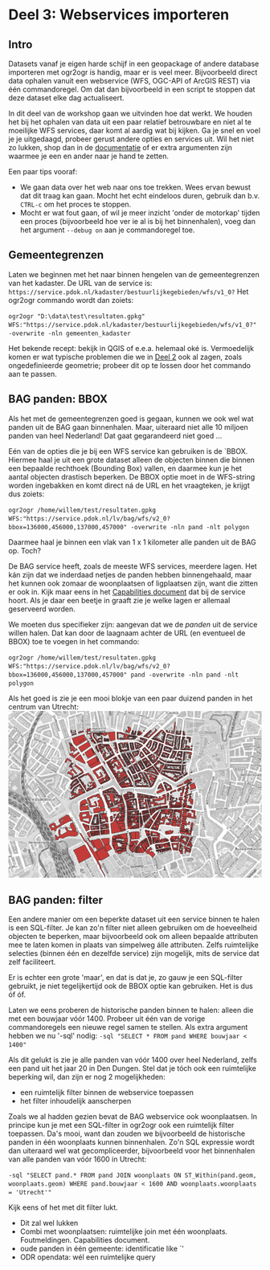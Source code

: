 # Deel 3: Webservices importeren

## Intro
Datasets vanaf je eigen harde schijf in een geopackage of andere database importeren met ogr2ogr is handig, maar er is veel meer. Bijvoorbeeld direct data ophalen vanuit een webservice (WFS, OGC-API of ArcGIS REST) via één commandoregel. Om dat dan bijvoorbeeld in een script te stoppen dat deze dataset elke dag actualiseert. 

In dit deel van de workshop gaan we uitvinden hoe dat werkt. We houden het bij het ophalen van data uit een paar relatief betrouwbare en niet al te moeilijke WFS services, daar komt al aardig wat bij kijken. Ga je snel en voel je je uitgedaagd, probeer gerust andere opties en services uit. Wil het niet zo lukken, shop dan in de [documentatie](https://gdal.org/en/stable/programs/ogr2ogr.html) of er extra argumenten zijn waarmee je een en ander naar je hand te zetten.

Een paar tips vooraf:

* We gaan data over het web naar ons toe trekken. Wees ervan bewust dat dit traag kan gaan. Mocht het echt eindeloos duren, gebruik dan b.v. `CTRL-c` om het proces te stoppen.
* Mocht er wat fout gaan, of wil je meer inzicht 'onder de motorkap' tijden een proces (bijvoorbeeld hoe ver ie al is bij het binnenhalen), voeg dan het argument `--debug on` aan je commandoregel toe.

## Gemeentegrenzen 
Laten we beginnen met het naar binnen hengelen van de gemeentegrenzen van het kadaster. De URL van de service is: `https://service.pdok.nl/kadaster/bestuurlijkegebieden/wfs/v1_0?`
Het ogr2ogr commando wordt dan zoiets:

`ogr2ogr "D:\data\test\resultaten.gpkg" WFS:"https://service.pdok.nl/kadaster/bestuurlijkegebieden/wfs/v1_0?" -overwrite -nln gemeenten_kadaster`

Het bekende recept: bekijk in QGIS of e.e.a. helemaal oké is. Vermoedelijk komen er wat typische problemen die we in [Deel 2](2_GML_Importeren.md) ook al zagen, zoals ongedefinieerde geometrie; probeer dit op te lossen door het commando aan te passen.

## BAG panden: BBOX
Als het met de gemeentegrenzen goed is gegaan, kunnen we ook wel wat panden uit de BAG gaan binnenhalen. Maar, uiteraard niet alle 10 miljoen panden van heel Nederland! Dat gaat gegarandeerd niet goed ...

Eén van de opties die je bij een WFS service kan gebruiken is de `BBOX. Hiermee haal je uit een grote dataset alleen de objecten binnen die binnen een bepaalde rechthoek (Bounding Box) vallen, en daarmee kun je het aantal objecten drastisch beperken. De BBOX optie moet in de WFS-string worden ingebakken en komt direct ná de URL en het vraagteken, je krijgt dus zoiets:

`ogr2ogr /home/willem/test/resultaten.gpkg WFS:"https://service.pdok.nl/lv/bag/wfs/v2_0?bbox=136000,456000,137000,457000" -overwrite -nln pand -nlt polygon`

Daarmee haal je binnen een vlak van 1 x 1 kilometer alle panden uit de BAG op. Toch? 

De BAG service heeft, zoals de meeste WFS services, meerdere lagen. Het kán zijn dat we inderdaad netjes de panden hebben binnengehaald, maar het kunnen ook zomaar de woonplaatsen of ligplaatsen zijn, want die zitten er ook in. Kijk maar eens in het [Capabilities document](https://service.pdok.nl/lv/bag/wfs/v2_0?request=GetCapabilities) dat bij de service hoort. Als je daar een beetje in graaft zie je welke lagen er allemaal geserveerd worden. 

We moeten dus specifieker zijn: aangevan dat we de _panden_ uit de service willen halen. Dat kan door de laagnaam achter de URL (en eventueel de BBOX) toe te voegen in het commando:

`ogr2ogr /home/willem/test/resultaten.gpkg WFS:"https://service.pdok.nl/lv/bag/wfs/v2_0?bbox=136000,456000,137000,457000" pand -overwrite -nln pand -nlt polygon`

Als het goed is zie je een mooi blokje van een paar duizend panden in het centrum van Utrecht:
![panden_bbox](images/panden_bbox_utrecht.png)

## BAG panden: filter
Een andere manier om een beperkte dataset uit een service binnen te halen is een SQL-filter. Je kan zo'n filter niet alleen gebruiken om de hoeveelheid objecten te beperken, maar bijvoorbeeld ook om alleen bepaalde attributen mee te laten komen in plaats van simpelweg álle attributen. Zelfs ruimtelijke selecties (binnen één en dezelfde service) zijn mogelijk, mits de service dat zelf faciliteert. 

Er is echter een grote 'maar', en dat is dat je, zo gauw je een SQL-filter gebruikt, je niet tegelijkertijd ook de BBOX optie kan gebruiken. Het is dus óf óf. 

Laten we eens proberen de historische panden binnen te halen: alleen die met een bouwjaar vóór 1400. 
Probeer uit één van de vorige commandoregels een nieuwe regel samen te stellen. Als extra argument hebben we nu '-sql' nodig: `-sql "SELECT * FROM pand WHERE bouwjaar < 1400"`

Als dit gelukt is zie je alle panden van vóór 1400 over heel Nederland, zelfs een pand uit het jaar 20 in Den Dungen. Stel dat je tóch ook een ruimtelijke beperking wil, dan zijn er nog 2 mogelijkheden:

* een ruimtelijk filter binnen de webservice toepassen
* het filter inhoudelijk aanscherpen

Zoals we al hadden gezien bevat de BAG webservice ook woonplaatsen. In principe kun je met een SQL-filter in ogr2ogr ook een ruimtelijk filter toepassen. Da's mooi, want dan zouden we bijvoorbeeld de historische panden in één woonplaats kunnen binnenhalen. Zo'n SQL expressie wordt dan uiteraard wel wat gecompliceerder, bijvoorbeeld voor het binnenhalen van alle panden van vóór 1600 in Utrecht:

`-sql "SELECT pand.* FROM pand JOIN woonplaats ON ST_Within(pand.geom, woonplaats.geom) WHERE pand.bouwjaar < 1600 AND woonplaats.woonplaats = 'Utrecht'"`

Kijk eens of het met dit filter lukt. 



* Dit zal wel lukken
* Combi met woonplaatsen: ruimtelijke join met één woonplaats. Foutmeldingen. Capabilities document.
* oude panden in één gemeente: identificatie like ´'
* ODR opendata: wél een ruimtelijke query
